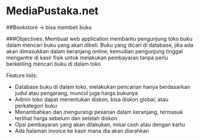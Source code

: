 # MediaPustaka.net
##Bookstore -> bisa membeli buku

###Objectives: 
Membuat web application membantu pengunjung toko buku dalam mencari buku yang akan dibeli. Buku yang dicari di database, jika ada akan dimasukkan dalam keranjang online, kemudian pengunjung tinggal mengantre di kasir fisik untuk melakukan pembayaran tanpa perlu berkeliling mencari buku di dalam toko

Feature lists:
- Database buku di dalam toko, melakukan pencarian hanya berdasarkan judul atau pengarang, muncul juga harga bukunya
- Admin toko dapat menentukan diskon, bisa diskon global, atau perkategori buku
- Menambahkan dan mengurangi pesanan dalam keranjang, termasuk terlihat harga sebelum dan setelah diskon
- Opsi pembayaran yang akan dilakukan, misal cash atau dengan kartu
- Ada halaman invoice ke kasir mana dia akan diarahkan
